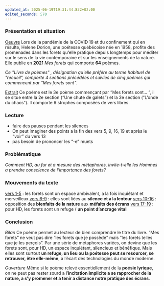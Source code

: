 ```yaml
---
updated_at: 2025-06-19T19:31:44.832+02:00
edited_seconds: 570
---
```

### Présentation et situation
<u>Oeuvre</u>
Lors de la pandémie de la COVID 19 et du confinement qui en résulte, Helene Dorion, une poétesse québécoise née en 1958, profite des promenades dans les forets qu'elle pratique depuis longtemps pour méditer sur le sens de la vie contemporaine et sur les enseignements de la nature.  
Elle publie en **2021** _Mes forets_ qui comporte **64** poèmes.

_Ce "Livre de poèmes" , désignation qu'elle préfère au terme habituel de "recueil", comporte 4 sections précédées et suivies de cinq poèmes qui commencent par "Mes forets sont"._

<u>Extrait</u>
Ce poème est le 3e poème commençant par “Mes forets sont… ”, il se situe entre la 2e section (“Une chute de galets”) et la 3e section (“L’onde du chaos”). Il comporte 6 strophes composées de vers libres.
### Lecture
- faire des pauses pendant les silences
- On peut imaginer des points a la fin des vers 5, 9, 16, 19 et après le “voir” du vers 13
- pas besoin de prononcer les “-e” muets
### Problématique
_Comment HD, au fur et a mesure des métaphores, invite-t-elle les Hommes a prendre conscience de l’importance des forets?_ 
### Mouvements du texte 
<u>vers 1-5</u> : les forets sont un espace ambivalent, a la fois inquiétant et merveilleux 
<u>vers 6-9</u> : elles sont liées au **silence et a la lenteur**
<u>vers 10-16</u> : opposition des **bienfaits de la nature** aux **méfaits des écrans** 
<u>vers 17-19</u> : pour HD, les forets sont un refuge / **un point d’ancrage vital**
### Conclusion
*Bilan*
Ce poème permet au lecteur de bien comprendre le titre du livre. “Mes forets” ne veut pas dire “les forets que je possède” mais “les forets telles que je les perçois”.
Par une série de métaphores variées, on devine que les forets sont, pour HD, un espace inquiétant, silencieux et bénéfique. 
Mais elles sont surtout **un refuge, un lieu ou la poétesse peut se resourcer,  se retrouver, être elle-même**, a l’écart des technologies du monde moderne.

*Ouverture*
Même si le poème relevé essentiellement de la **poésie lyrique**, on ne peut pas rester sourd a l’**incitation implicite a se rapprocher de la nature, a s’y promener et a tenir a distance notre pratique des écrans**.

